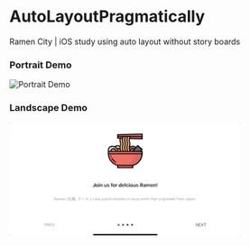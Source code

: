 # AutoLayoutPragmatically
Ramen City | iOS study using auto layout without story boards
<p float="left">
  <h3>Portrait Demo </h3>
  <img src="Demo/vdemohd.gif" width="200" title="Portrait Demo">
  <h3>Landscape Demo </h3>
  <img src="Demo/hdemohde.gif" height="200" title="Landscape Demo">
</p>
